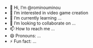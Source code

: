- 👋 Hi, I’m @rominouminou
- 👀 I’m interested in video game creation
- 🌱 I’m currently learning ...
- 💞️ I’m looking to collaborate on ...
- 📫 How to reach me ...
- 😄 Pronouns: ...
- ⚡ Fun fact: ...

<!---
rominouminou/rominouminou is a ✨ special ✨ repository because its `README.md` (this file) appears on your GitHub profile.
You can click the Preview link to take a look at your changes.
--->
